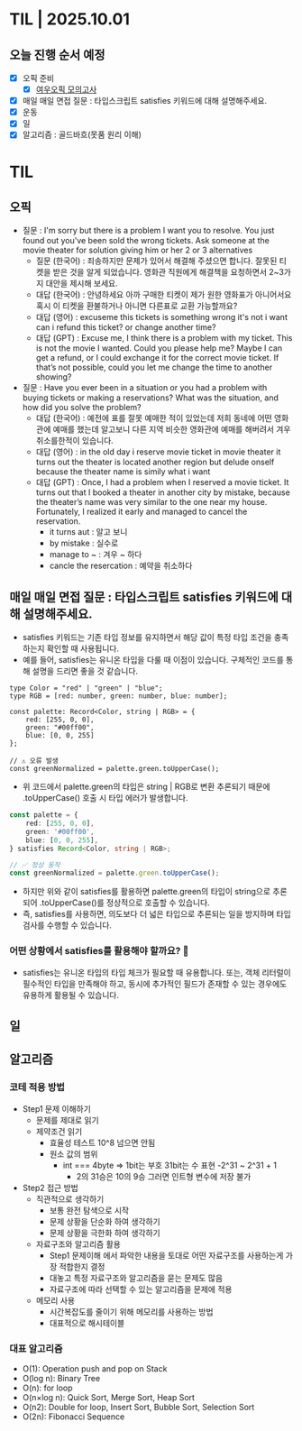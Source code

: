 # TIL | 2025.10.01

## 오늘 진행 순서 예정

-   [x] 오픽 준비
    -   [x] [여우오픽 모의고사](https://www.youtube.com/watch?v=-kapDJVUUD0&list=PLQqxXrxA9EGj_XIfyp1zC8ADRxjamZVut)
-   [x] 매일 매일 면접 질문 : 타입스크립트 satisfies 키워드에 대해 설명해주세요.
-   [x] 운동
-   [x] 일
-   [x] 알고리즘 : 골드바흐(못품 원리 이해)

# TIL

## 오픽

-   질문 : I'm sorry but there is a problem I want you to resolve. You just found out you've been sold the wrong tickets. Ask someone at the movie theater for solution giving him or her 2 or 3 alternatives
    -   질문 (한국어) : 죄송하지만 문제가 있어서 해결해 주셨으면 합니다. 잘못된 티켓을 받은 것을 알게 되었습니다. 영화관 직원에게 해결책을 요청하면서 2~3가지 대안을 제시해 보세요.
    -   대답 (한국어) : 안녕하세요 아까 구매한 티켓이 제가 원한 영화표가 아니어서요 혹시 이 티켓을 환불하거나 아니면 다른표로 교환 가능할까요?
    -   대답 (영어) : excuseme this tickets is something wrong it's not i want can i refund this ticket? or change another time?
    -   대답 (GPT) : Excuse me, I think there is a problem with my ticket. This is not the movie I wanted. Could you please help me? Maybe I can get a refund, or I could exchange it for the correct movie ticket. If that’s not possible, could you let me change the time to another showing?
-   질문 : Have you ever been in a situation or you had a problem with buying tickets or making a reservations? What was the situation, and how did you solve the problem?
    -   대답 (한국어) : 예전에 표를 잘못 예매한 적이 있었는데 저희 동네에 어떤 영화관에 예매를 했는데 알고보니 다른 지역 비슷한 영화관에 예매를 해버려서 겨우 취소를한적이 있습니다.
    -   대답 (영어) : in the old day i reserve movie ticket in movie theater it turns out the theater is located another region but delude onself because the theater name is simily what i want
    -   대답 (GPT) : Once, I had a problem when I reserved a movie ticket. It turns out that I booked a theater in another city by mistake, because the theater’s name was very similar to the one near my house. Fortunately, I realized it early and managed to cancel the reservation.
        -   it turns aut : 알고 보니
        -   by mistake : 실수로
        -   manage to ~ : 겨우 ~ 하다
        -   cancle the resercation : 예약을 취소하다

## 매일 매일 면접 질문 : 타입스크립트 satisfies 키워드에 대해 설명해주세요.

-   satisfies 키워드는 기존 타입 정보를 유지하면서 해당 값이 특정 타입 조건을 충족하는지 확인할 때 사용됩니다.
-   예를 들어, satisfies는 유니온 타입을 다룰 때 이점이 있습니다. 구체적인 코드를 통해 설명을 드리면 좋을 것 같습니다.

```
type Color = "red" | "green" | "blue";
type RGB = [red: number, green: number, blue: number];

const palette: Record<Color, string | RGB> = {
    red: [255, 0, 0],
    green: "#00ff00",
    blue: [0, 0, 255]
};

// ⚠️ 오류 발생
const greenNormalized = palette.green.toUpperCase();
```

-   위 코드에서 palette.green의 타입은 string | RGB로 변환 추론되기 때문에 .toUpperCase() 호출 시 타입 에러가 발생합니다.

```ts
const palette = {
    red: [255, 0, 0],
    green: '#00ff00',
    blue: [0, 0, 255],
} satisfies Record<Color, string | RGB>;

// ✅ 정상 동작
const greenNormalized = palette.green.toUpperCase();
```

-   하지만 위와 같이 satisfies를 활용하면 palette.green의 타입이 string으로 추론되어 .toUpperCase()를 정상적으로 호출할 수 있습니다.
-   즉, satisfies를 사용하면, 의도보다 더 넓은 타입으로 추론되는 일을 방지하며 타입 검사를 수행할 수 있습니다.

### 어떤 상황에서 satisfies를 활용해야 할까요? 🤔

-   satisfies는 유니온 타입의 타입 체크가 필요할 때 유용합니다. 또는, 객체 리터럴이 필수적인 타입을 만족해야 하고, 동시에 추가적인 필드가 존재할 수 있는 경우에도 유용하게 활용될 수 있습니다.

## 일

## 알고리즘

### 코테 적용 방법

-   Step1 문제 이해하기
    -   문제를 제대로 읽기
    -   제약조건 읽기
        -   효율성 테스트 10^8 넘으면 안됨
        -   원소 값의 범위
            -   int === 4byte => 1bit는 부호 31bit는 수 표현 -2^31 ~ 2^31 + 1
                -   2의 31승은 10의 9승 그러면 인트형 변수에 저장 불가
-   Step2 접근 방법
    -   직관적으로 생각하기
        -   보통 완전 탐색으로 시작
        -   문제 상황을 단순화 하여 생각하기
        -   문제 상황을 극한화 하여 생각하기
    -   자료구조와 알고리즘 활용
        -   Step1 문제이해 에서 파악한 내용을 토대로 어떤 자료구조를 사용하는게 가장 적합한지 결정
        -   대놓고 특정 자료구조와 알고리즘을 묻는 문제도 많음
        -   자료구조에 따라 선택할 수 있는 알고리즘을 문제에 적용
    -   메모리 사용
        -   시간복잡도를 줄이기 위해 메모리를 사용하는 방법
        -   대표적으로 해시테이블

### 대표 알고리즘

-   O(1): Operation push and pop on Stack
-   O(log n): Binary Tree
-   O(n): for loop
-   O(n×log n): Quick Sort, Merge Sort, Heap Sort
-   O(n2): Double for loop, Insert Sort, Bubble Sort, Selection Sort
-   O(2n): Fibonacci Sequence
